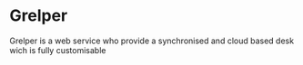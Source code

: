 # Grelper
Grelper is a web service who provide a synchronised and cloud based desk wich is fully customisable
